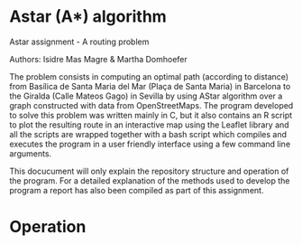 # Astar (A*) algorithm
Astar assignment - A routing problem

Authors: Isidre Mas Magre & Martha Domhoefer

The problem consists in computing an optimal path (according to distance) from Basílica de Santa Maria del Mar (Plaça de Santa Maria) in Barcelona to the Giralda (Calle Mateos Gago) in Sevilla by using AStar algorithm over a graph constructed with data from OpenStreetMaps. The program developed to solve this problem was written mainly in C, but it also contains an R script to plot the resulting route in an interactive map using the Leaflet library and all the scripts are wrapped together with a bash script which compiles and executes the program in a user friendly interface using a few command line arguments.

This docucument will only explain the repository structure and operation of the program. For a detailed explanation of the methods used to develop the program a report has also been compiled as part of this assignment.

# Operation



